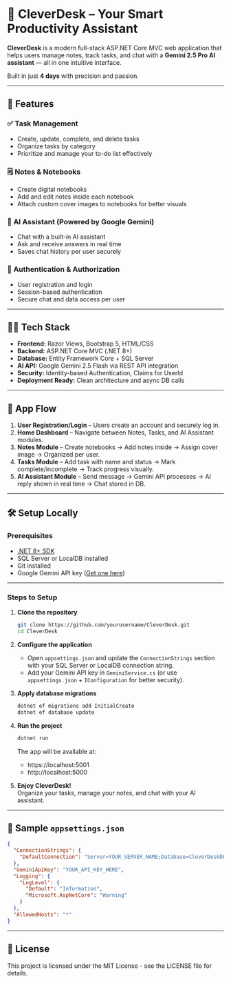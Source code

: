 # 🧠 CleverDesk – Your Smart Productivity Assistant

**CleverDesk** is a modern full-stack ASP.NET Core MVC web application that helps users manage notes, track tasks, and chat with a **Gemini 2.5 Pro AI assistant** — all in one intuitive interface.  

Built in just **4 days** with precision and passion.

---

## 🚀 Features

### ✅ **Task Management**
- Create, update, complete, and delete tasks  
- Organize tasks by category  
- Prioritize and manage your to-do list effectively  

### 🗒️ **Notes & Notebooks**
- Create digital notebooks  
- Add and edit notes inside each notebook  
- Attach custom cover images to notebooks for better visuals  

### 💬 **AI Assistant (Powered by Google Gemini)**
- Chat with a built-in AI assistant  
- Ask and receive answers in real time  
- Saves chat history per user securely  

### 🔐 **Authentication & Authorization**
- User registration and login  
- Session-based authentication  
- Secure chat and data access per user  

---

## 🧑‍💻 Tech Stack
- **Frontend:** Razor Views, Bootstrap 5, HTML/CSS  
- **Backend:** ASP.NET Core MVC (.NET 8+)  
- **Database:** Entity Framework Core + SQL Server  
- **AI API:** Google Gemini 2.5 Flash via REST API integration  
- **Security:** Identity-based Authentication, Claims for UserId  
- **Deployment Ready:** Clean architecture and async DB calls  

---

## 🔁 App Flow
1. **User Registration/Login** – Users create an account and securely log in.  
2. **Home Dashboard** – Navigate between Notes, Tasks, and AI Assistant modules.  
3. **Notes Module** – Create notebooks → Add notes inside → Assign cover image → Organized per user.  
4. **Tasks Module** – Add task with name and status → Mark complete/incomplete → Track progress visually.  
5. **AI Assistant Module** – Send message → Gemini API processes → AI reply shown in real time → Chat stored in DB.  

---

## 🛠️ Setup Locally

### **Prerequisites**
- [.NET 8+ SDK](https://dotnet.microsoft.com/download)  
- SQL Server or LocalDB installed  
- Git installed  
- Google Gemini API key ([Get one here](https://aistudio.google.com/app/apikey))  

---

### **Steps to Setup**
1. **Clone the repository**
   ```bash
   git clone https://github.com/yourusername/CleverDesk.git
   cd CleverDesk
   ```

2. **Configure the application**
   - Open `appsettings.json` and update the `ConnectionStrings` section with your SQL Server or LocalDB connection string.  
   - Add your Gemini API key in `GeminiService.cs` (or use `appsettings.json` + `IConfiguration` for better security).  

3. **Apply database migrations**
   ```bash
   dotnet ef migrations add InitialCreate
   dotnet ef database update
   ```

4. **Run the project**
   ```bash
   dotnet run
   ```
   The app will be available at:  
   - https://localhost:5001  
   - http://localhost:5000  

5. **Enjoy CleverDesk!**  
   Organize your tasks, manage your notes, and chat with your AI assistant.  

---

## 📂 Sample `appsettings.json`

```json
{
  "ConnectionStrings": {
    "DefaultConnection": "Server=YOUR_SERVER_NAME;Database=CleverDeskDB;Trusted_Connection=True;MultipleActiveResultSets=true"
  },
  "GeminiApiKey": "YOUR_API_KEY_HERE",
  "Logging": {
    "LogLevel": {
      "Default": "Information",
      "Microsoft.AspNetCore": "Warning"
    }
  },
  "AllowedHosts": "*"
}
```

---

## 📜 License
This project is licensed under the MIT License - see the LICENSE file for details.

